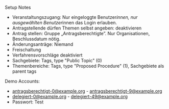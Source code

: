 Setup Notes

- Veranstaltungszugang: Nur eingeloggte Benutzer*innen, nur ausgewählten Benutzer*innen das Login erlauben.
- Antragstellende dürfen Themen selbst angeben: deaktivieren
- Antrag stellen: Gruppe „Antragsberechtigte”. Nur Organisationen, Beschlussdatum nötig.
- Änderungsanträge: Niemand
- Freischaltung
- Verfahrensvorschläge deaktiviert
- Sachgebiete: Tags, type "Public Topic" (0)
- Themenbereiche: Tags, type "Proposed Procedure" (1), Sachgebiete als parent tags

Demo Accounts:
- antragsberechtigt-0@example.org - antragsberechtigt-9@example.org
- delegiert-0@example.org - delegiert-49@example.org
- Passwort: Test

